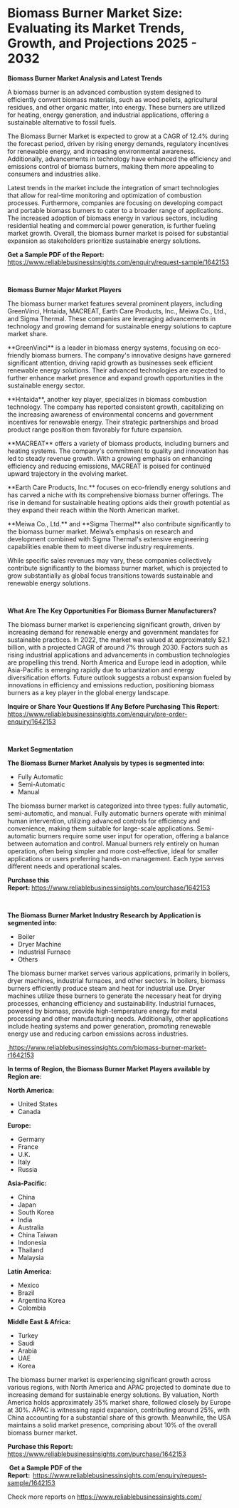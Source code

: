 <p><h1>Biomass Burner Market Size: Evaluating its Market Trends, Growth, and Projections 2025 - 2032</h1></p><p><strong>Biomass Burner Market Analysis and Latest Trends</strong></p>
<p><p>A biomass burner is an advanced combustion system designed to efficiently convert biomass materials, such as wood pellets, agricultural residues, and other organic matter, into energy. These burners are utilized for heating, energy generation, and industrial applications, offering a sustainable alternative to fossil fuels. </p><p>The Biomass Burner Market is expected to grow at a CAGR of 12.4% during the forecast period, driven by rising energy demands, regulatory incentives for renewable energy, and increasing environmental awareness. Additionally, advancements in technology have enhanced the efficiency and emissions control of biomass burners, making them more appealing to consumers and industries alike.</p><p>Latest trends in the market include the integration of smart technologies that allow for real-time monitoring and optimization of combustion processes. Furthermore, companies are focusing on developing compact and portable biomass burners to cater to a broader range of applications. The increased adoption of biomass energy in various sectors, including residential heating and commercial power generation, is further fueling market growth. Overall, the biomass burner market is poised for substantial expansion as stakeholders prioritize sustainable energy solutions.</p></p>
<p><strong>Get a Sample PDF of the Report:&nbsp;</strong> <a href="https://www.reliablebusinessinsights.com/enquiry/request-sample/1642153?utm_campaign=2537&utm_medium=2&utm_source=Github&utm_content=ia&utm_term=28022025&utm_id=biomass-burner">https://www.reliablebusinessinsights.com/enquiry/request-sample/1642153</a></p>
<p>&nbsp;</p>
<p><strong>Biomass Burner Major Market Players</strong></p>
<p><p>The biomass burner market features several prominent players, including GreenVinci, Hntaida, MACREAT, Earth Care Products, Inc., Meiwa Co., Ltd., and Sigma Thermal. These companies are leveraging advancements in technology and growing demand for sustainable energy solutions to capture market share.</p><p>**GreenVinci** is a leader in biomass energy systems, focusing on eco-friendly biomass burners. The company's innovative designs have garnered significant attention, driving rapid growth as businesses seek efficient renewable energy solutions. Their advanced technologies are expected to further enhance market presence and expand growth opportunities in the sustainable energy sector.</p><p>**Hntaida**, another key player, specializes in biomass combustion technology. The company has reported consistent growth, capitalizing on the increasing awareness of environmental concerns and government incentives for renewable energy. Their strategic partnerships and broad product range position them favorably for future expansion.</p><p>**MACREAT** offers a variety of biomass products, including burners and heating systems. The company's commitment to quality and innovation has led to steady revenue growth. With a growing emphasis on enhancing efficiency and reducing emissions, MACREAT is poised for continued upward trajectory in the evolving market.</p><p>**Earth Care Products, Inc.** focuses on eco-friendly energy solutions and has carved a niche with its comprehensive biomass burner offerings. The rise in demand for sustainable heating options aids their growth potential as they expand their reach within the North American market.</p><p>**Meiwa Co., Ltd.** and **Sigma Thermal** also contribute significantly to the biomass burner market. Meiwa’s emphasis on research and development combined with Sigma Thermal's extensive engineering capabilities enable them to meet diverse industry requirements.</p><p>While specific sales revenues may vary, these companies collectively contribute significantly to the biomass burner market, which is projected to grow substantially as global focus transitions towards sustainable and renewable energy solutions.</p></p>
<p>&nbsp;</p>
<p><strong>What Are The Key Opportunities For Biomass Burner Manufacturers?</strong></p>
<p><p>The biomass burner market is experiencing significant growth, driven by increasing demand for renewable energy and government mandates for sustainable practices. In 2022, the market was valued at approximately $2.1 billion, with a projected CAGR of around 7% through 2030. Factors such as rising industrial applications and advancements in combustion technologies are propelling this trend. North America and Europe lead in adoption, while Asia-Pacific is emerging rapidly due to urbanization and energy diversification efforts. Future outlook suggests a robust expansion fueled by innovations in efficiency and emissions reduction, positioning biomass burners as a key player in the global energy landscape.</p></p>
<p><strong>Inquire or Share Your Questions If Any Before Purchasing This Report:</strong> <a href="https://www.reliablebusinessinsights.com/enquiry/pre-order-enquiry/1642153?utm_campaign=2537&utm_medium=2&utm_source=Github&utm_content=ia&utm_term=28022025&utm_id=biomass-burner">https://www.reliablebusinessinsights.com/enquiry/pre-order-enquiry/1642153</a></p>
<p>&nbsp;</p>
<p><strong>Market Segmentation</strong></p>
<p><strong>The Biomass Burner Market Analysis by types is segmented into:</strong></p>
<p><ul><li>Fully Automatic</li><li>Semi-Automatic</li><li>Manual</li></ul></p>
<p><p>The biomass burner market is categorized into three types: fully automatic, semi-automatic, and manual. Fully automatic burners operate with minimal human intervention, utilizing advanced controls for efficiency and convenience, making them suitable for large-scale applications. Semi-automatic burners require some user input for operation, offering a balance between automation and control. Manual burners rely entirely on human operation, often being simpler and more cost-effective, ideal for smaller applications or users preferring hands-on management. Each type serves different needs and operational scales.</p></p>
<p><strong>Purchase this Report:&nbsp;</strong><a href="https://www.reliablebusinessinsights.com/purchase/1642153?utm_campaign=2537&utm_medium=2&utm_source=Github&utm_content=ia&utm_term=28022025&utm_id=biomass-burner">https://www.reliablebusinessinsights.com/purchase/1642153</a></p>
<p>&nbsp;</p>
<p><strong>The Biomass Burner Market Industry Research by Application is segmented into:</strong></p>
<p><ul><li>Boiler</li><li>Dryer Machine</li><li>Industrial Furnace</li><li>Others</li></ul></p>
<p><p>The biomass burner market serves various applications, primarily in boilers, dryer machines, industrial furnaces, and other sectors. In boilers, biomass burners efficiently produce steam and heat for industrial use. Dryer machines utilize these burners to generate the necessary heat for drying processes, enhancing efficiency and sustainability. Industrial furnaces, powered by biomass, provide high-temperature energy for metal processing and other manufacturing needs. Additionally, other applications include heating systems and power generation, promoting renewable energy use and reducing carbon emissions across industries.</p></p>
<p><a href="https://www.reliablebusinessinsights.com/biomass-burner-market-r1642153?utm_campaign=2537&utm_medium=2&utm_source=Github&utm_content=ia&utm_term=28022025&utm_id=biomass-burner">&nbsp;https://www.reliablebusinessinsights.com/biomass-burner-market-r1642153</a></p>
<p><strong>In terms of Region, the Biomass Burner Market Players available by Region are:</strong></p>
<p>
    <p> <strong> North America: </strong>
        <ul>
            <li>United States</li>
            <li>Canada</li>
        </ul>
        </p> 
    <p> <strong> Europe: </strong>
        <ul>
            <li>Germany</li>
            <li>France</li>
            <li>U.K.</li>
            <li>Italy</li>
            <li>Russia</li>
        </ul>
        </p> 
    <p> <strong> Asia-Pacific: </strong>
        <ul>
            <li>China</li>
            <li>Japan</li>
            <li>South Korea</li>
            <li>India</li>
            <li>Australia</li>
            <li>China Taiwan</li>
            <li>Indonesia</li>
            <li>Thailand</li>
            <li>Malaysia</li>
        </ul>
        </p> 
    <p> <strong> Latin America: </strong>
        <ul>
            <li>Mexico</li>
            <li>Brazil</li>
            <li>Argentina Korea</li>
            <li>Colombia</li>
        </ul>
        </p> 
    <p> <strong> Middle East & Africa: </strong>
        <ul>
            <li>Turkey</li>
            <li>Saudi</li>
            <li>Arabia</li>
            <li>UAE</li>
            <li>Korea</li>
        </ul>
    </p>
    </p>
<p><p>The biomass burner market is experiencing significant growth across various regions, with North America and APAC projected to dominate due to increasing demand for sustainable energy solutions. By valuation, North America holds approximately 35% market share, followed closely by Europe at 30%. APAC is witnessing rapid expansion, contributing around 25%, with China accounting for a substantial share of this growth. Meanwhile, the USA maintains a solid market presence, comprising about 10% of the overall biomass burner market.</p></p>
<p><strong>Purchase this Report: </strong><a href="https://www.reliablebusinessinsights.com/purchase/1642153?utm_campaign=2537&utm_medium=2&utm_source=Github&utm_content=ia&utm_term=28022025&utm_id=biomass-burner">https://www.reliablebusinessinsights.com/purchase/1642153</a></p>
<p>&nbsp;<strong>Get a Sample PDF of the Report:&nbsp;&nbsp;</strong><a href="https://www.reliablebusinessinsights.com/enquiry/request-sample/1642153?utm_campaign=2537&utm_medium=2&utm_source=Github&utm_content=ia&utm_term=28022025&utm_id=biomass-burner">https://www.reliablebusinessinsights.com/enquiry/request-sample/1642153</a></p>
<p><strong></strong></p>
<p>Check more reports on <a href="https://www.reliablebusinessinsights.com/?utm_campaign=2537&utm_medium=2&utm_source=Github&utm_content=ia&utm_term=28022025&utm_id=biomass-burner">https://www.reliablebusinessinsights.com/</a></p>
